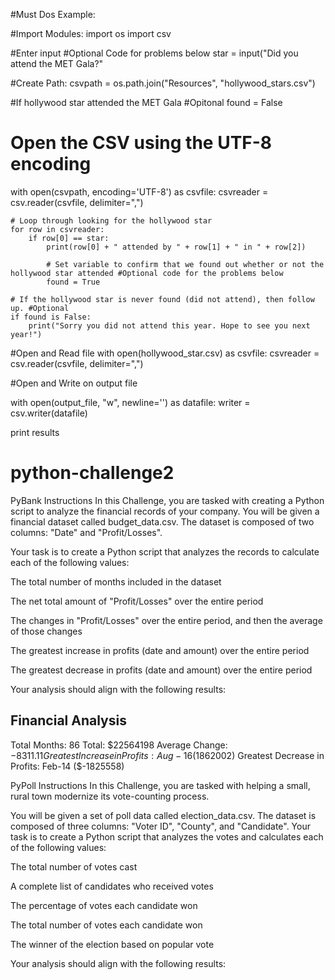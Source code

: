 #Must Dos Example:

#Import Modules:
import os
import csv

#Enter input #Optional Code for problems below
star = input("Did you attend the MET Gala?"

#Create Path:
csvpath = os.path.join("Resources", "hollywood_stars.csv")

#If hollywood star attended the MET Gala #Opitonal
found = False

# Open the CSV using the UTF-8 encoding
with open(csvpath, encoding='UTF-8') as csvfile:
    csvreader = csv.reader(csvfile, delimiter=",")

    # Loop through looking for the hollywood star
    for row in csvreader:
        if row[0] == star:
            print(row[0] + " attended by " + row[1] + " in " + row[2])

            # Set variable to confirm that we found out whether or not the hollywood star attended #Optional code for the problems below
            found = True

    # If the hollywood star is never found (did not attend), then follow up. #Optional
    if found is False:
        print("Sorry you did not attend this year. Hope to see you next year!")
        
#Open and Read file
with open(hollywood_star.csv) as csvfile:
    csvreader = csv.reader(csvfile, delimiter=",")

#Open and Write on output file

with open(output_file, "w", newline='') as datafile:
    writer = csv.writer(datafile)
    
print results






# python-challenge2
PyBank Instructions
In this Challenge, you are tasked with creating a Python script to analyze the financial records of your company. You will be given a financial dataset called budget_data.csv. The dataset is composed of two columns: "Date" and "Profit/Losses".

Your task is to create a Python script that analyzes the records to calculate each of the following values:

The total number of months included in the dataset

The net total amount of "Profit/Losses" over the entire period

The changes in "Profit/Losses" over the entire period, and then the average of those changes

The greatest increase in profits (date and amount) over the entire period

The greatest decrease in profits (date and amount) over the entire period

Your analysis should align with the following results:

Financial Analysis
----------------------------
Total Months: 86
Total: $22564198
Average Change: $-8311.11
Greatest Increase in Profits: Aug-16 ($1862002)
Greatest Decrease in Profits: Feb-14 ($-1825558)



PyPoll Instructions
In this Challenge, you are tasked with helping a small, rural town modernize its vote-counting process.

You will be given a set of poll data called election_data.csv. The dataset is composed of three columns: "Voter ID", "County", and "Candidate". Your task is to create a Python script that analyzes the votes and calculates each of the following values:

The total number of votes cast

A complete list of candidates who received votes

The percentage of votes each candidate won

The total number of votes each candidate won

The winner of the election based on popular vote

Your analysis should align with the following results:
